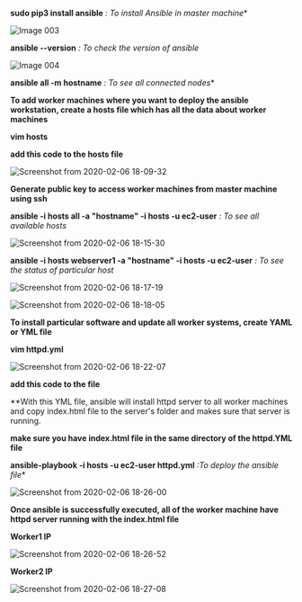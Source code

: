 **sudo pip3 install ansible** *: To install Ansible in master machine**

![Image 003](https://user-images.githubusercontent.com/37663573/73991975-b5b98380-491b-11ea-8bda-ce31d55cd2d6.png)

**ansible --version** *: To check the version of ansible*

![Image 004](https://user-images.githubusercontent.com/37663573/73991983-bd792800-491b-11ea-9f3f-31438007101e.png)

**ansible all -m hostname** *: To see all connected nodes**

**To add worker machines where you want to deploy the ansible workstation, create a hosts file which has all the data about worker machines**

**vim hosts**

**add this code to the hosts file**

![Screenshot from 2020-02-06 18-09-32](https://user-images.githubusercontent.com/37663573/73991221-8e61b700-4919-11ea-8654-58641a48f793.png)

**Generate public key to access worker machines from master machine using ssh**

**ansible -i hosts all -a "hostname" -i hosts -u ec2-user** *: To see all available hosts*

![Screenshot from 2020-02-06 18-15-30](https://user-images.githubusercontent.com/37663573/73991259-a3d6e100-4919-11ea-9f85-d6d77cfa89fc.png)

**ansible -i hosts webserver1 -a "hostname" -i hosts -u ec2-user** *: To see the status of particular host*

![Screenshot from 2020-02-06 18-17-19](https://user-images.githubusercontent.com/37663573/73991274-ac2f1c00-4919-11ea-9c5d-54922d8f7389.png)

![Screenshot from 2020-02-06 18-18-05](https://user-images.githubusercontent.com/37663573/73991292-be10bf00-4919-11ea-8c27-341dbb2a2054.png)



**To install particular software and update all worker systems, create YAML or YML file**

**vim httpd.yml**

![Screenshot from 2020-02-06 18-22-07](https://user-images.githubusercontent.com/37663573/73991312-c49f3680-4919-11ea-9823-7c0871045ef7.png)

**add this code to the file**


**With this YML file, ansible will install httpd server to all worker machines and copy index.html file to the server's folder and makes sure that server is running.

**make sure you have index.html file in the same directory of the httpd.YML file**

**ansible-playbook -i hosts -u ec2-user httpd.yml** *:To deploy the ansible file**

![Screenshot from 2020-02-06 18-26-00](https://user-images.githubusercontent.com/37663573/73991335-cf59cb80-4919-11ea-84f0-d119a923b015.png)

**Once ansible is successfully executed, all of the worker machine have httpd server running with the index.html file**

**Worker1 IP**

![Screenshot from 2020-02-06 18-26-52](https://user-images.githubusercontent.com/37663573/73991345-d7197000-4919-11ea-9faa-49eefb81f438.png)

**Worker2 IP**


![Screenshot from 2020-02-06 18-27-08](https://user-images.githubusercontent.com/37663573/73991347-d8e33380-4919-11ea-8bd9-3f6f9aa130f4.png)
